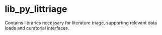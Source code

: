 # lib_py_littriage
Contains libraries necessary for literature triage, supporting relevant data loads and curatorial interfaces.
